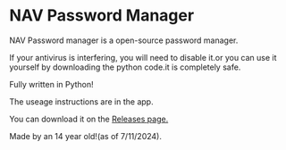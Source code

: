 # NAV Password Manager

NAV Password manager is a open-source password manager.

If your antivirus is interfering, you will need to disable it.or you can use it yourself by downloading the python code.it is completely safe.

Fully written in Python!

The useage instructions are in the app.

You can download it on the [Releases page.](https://github.com/mrgamernavshorts/NAV-Password-Manager/releases)

Made by an 14 year old!(as of 7/11/2024).
